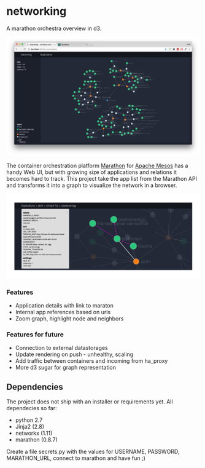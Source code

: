 # networking

A marathon orchestra overview in d3.

![Networking UI for Marathon](https://raw.githubusercontent.com/rebeling/networking/master/docs/networking-ui.png "Networking UI for Marathon")

The container orchestration platform [Marathon](https://mesosphere.github.io/marathon/) for [Apache Mesos](http://mesos.apache.org/) has a handy Web UI, but with growing size of applications and relations it becomes hard to track. This project take the app list from the Marathon API and transforms it into a graph to visualize the network in a browser.

<div><img src="https://raw.githubusercontent.com/rebeling/networking/master/docs/networking-ui-detail.png" alt="Networking UI Detail"/></div>

### Features
    
* Application details with link to maraton
* Internal app references based on urls
* Zoom graph, highlight node and neighbors

### Features for future

* Connection to external datastorages
* Update rendering on push - unhealthy, scaling
* Add traffic between containers and incoming from ha_proxy
* More d3 sugar for graph representation

## Dependencies

The project does not ship with an installer or requirements yet.
All dependecies so far:

* python 2.7
* Jinja2 (2.8)
* networkx (1.11)
* marathon (0.8.7)

Create a file secrets.py with the values for USERNAME, PASSWORD, MARATHON_URL, connect to marathon and have fun ;)

